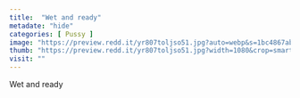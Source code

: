 ```yaml
---
title:  "Wet and ready"
metadate: "hide"
categories: [ Pussy ]
image: "https://preview.redd.it/yr807toljso51.jpg?auto=webp&s=1bc4867ab53d279f7ed113c0bde38a8a3d823cc2"
thumb: "https://preview.redd.it/yr807toljso51.jpg?width=1080&crop=smart&auto=webp&s=b54238132e901d700ccab646f27b7e2b2fd8952d"
visit: ""
---
```

Wet and ready
